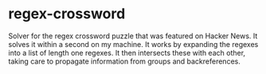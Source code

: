 regex-crossword
===============

Solver for the regex crossword puzzle that was featured on Hacker News. It solves it within a second on my machine. It works by expanding the regexes into a list of length one regexes. It then intersects these with each other, taking care to propagate information from groups and backreferences.
